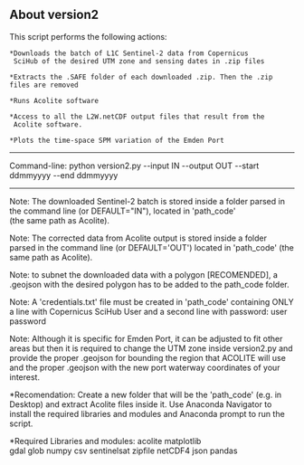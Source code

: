 ## About version2
This script performs the following actions:

	*Downloads the batch of L1C Sentinel-2 data from Copernicus 
	 SciHub of the desired UTM zone and sensing dates in .zip files

	*Extracts the .SAFE folder of each downloaded .zip. Then the .zip files are removed
	
	*Runs Acolite software

	*Access to all the L2W.netCDF output files that result from the
	 Acolite software.

	*Plots the time-space SPM variation of the Emden Port
______________________________________________________________

Command-line: python version2.py --input IN --output OUT --start ddmmyyyy --end ddmmyyyy
______________________________________________________________

Note: The downloaded Sentinel-2 batch is stored inside a folder parsed 
	in the command line (or DEFAULT="IN"), located  in 'path_code'  
	(the same path as Acolite).

Note: The corrected data from Acolite output is stored inside a folder 
	parsed in the command line (or DEFAULT='OUT') located in 
	'path_code' (the same path as Acolite).

Note: to subnet the downloaded data with a polygon [RECOMENDED], a 
	.geojson with the desired polygon has to be added to the 
	path_code folder.

Note: A 'credentials.txt' file must be created in 'path_code' containing 
	ONLY a line with Copernicus SciHub User and a second line with
	password:
		user
		password

Note: Although it is specific for Emden Port, it can be adjusted to fit other areas
	but then it is required to change the UTM zone inside version2.py and provide
	the proper .geojson for bounding the region that ACOLITE will use and the 
	proper .geojson with the new port waterway coordinates of your interest.

*Recomendation: Create a new folder that will be the 'path_code' (e.g. in Desktop) 
		    and extract Acolite files inside it. Use Anaconda Navigator to
		    install the required libraries and modules and Anaconda prompt
		    to run the script.
		 
*Required Libraries and modules:
	acolite
	matplotlib	
	gdal
	glob
	numpy
	csv	
	sentinelsat
	zipfile
	netCDF4
	json
	pandas


